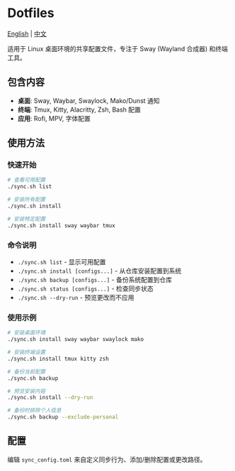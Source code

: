 # Dotfiles

[English](README.md) | [中文](README.zh-cn.md)

适用于 Linux 桌面环境的共享配置文件，专注于 Sway (Wayland 合成器) 和终端工具。

## 包含内容

- **桌面**: Sway, Waybar, Swaylock, Mako/Dunst 通知
- **终端**: Tmux, Kitty, Alacritty, Zsh, Bash 配置
- **应用**: Rofi, MPV, 字体配置

## 使用方法

### 快速开始
```bash
# 查看可用配置
./sync.sh list

# 安装所有配置
./sync.sh install

# 安装特定配置
./sync.sh install sway waybar tmux
```

### 命令说明
- `./sync.sh list` - 显示可用配置
- `./sync.sh install [configs...]` - 从仓库安装配置到系统
- `./sync.sh backup [configs...]` - 备份系统配置到仓库
- `./sync.sh status [configs...]` - 检查同步状态
- `./sync.sh --dry-run` - 预览更改而不应用

### 使用示例
```bash
# 安装桌面环境
./sync.sh install sway waybar swaylock mako

# 安装终端设置
./sync.sh install tmux kitty zsh

# 备份当前配置
./sync.sh backup

# 预览安装内容
./sync.sh install --dry-run

# 备份时排除个人信息
./sync.sh backup --exclude-personal
```

## 配置

编辑 `sync_config.toml` 来自定义同步行为、添加/删除配置或更改路径。